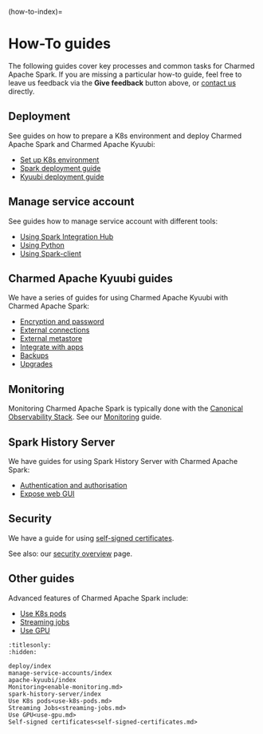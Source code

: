 (how-to-index)=
# How-To guides

The following guides cover key processes and common tasks for Charmed Apache Spark.
If you are missing a particular how-to guide, feel free to leave us feedback via the
**Give feedback** button above, or [contact us](reference-contacts) directly.

## Deployment

See guides on how to prepare a K8s environment and deploy
Charmed Apache Spark and Charmed Apache Kyuubi:

* [Set up K8s environment](how-to-deploy-environment)
* [Spark deployment guide](how-to-deploy-spark)
* [Kyuubi deployment guide](how-to-deploy-kyuubi)

## Manage service account

See guides how to manage service account with different tools:

* [Using Spark Integration Hub](how-to-service-accounts-integration-hub)
* [Using Python](how-to-service-accounts-python)
* [Using Spark-client](how-to-service-accounts-spark-client)

## Charmed Apache Kyuubi guides

We have a series of guides for using Charmed Apache Kyuubi with Charmed Apache Spark:

* [Encryption and password](how-to-apache-kyuubi-encryption-and-passwords)
* [External connections](how-to-apache-kyuubi-external-connections)
* [External metastore](how-to-apache-kyuubi-external-metastore)
* [Integrate with apps](how-to-apache-kyuubi-integrate-with-applications)
* [Backups](how-to-apache-kyuubi-back-up-and-restore)
* [Upgrades](how-to-apache-kyuubi-upgrade)

## Monitoring

Monitoring Charmed Apache Spark is typically done with the
[Canonical Observability Stack](https://charmhub.io/topics/canonical-observability-stack).
See our [Monitoring](how-to-monitoring) guide.

## Spark History Server

We have guides for using Spark History Server with Charmed Apache Spark:

* [Authentication and authorisation](how-to-spark-history-server-auth)
* [Expose web GUI](how-to-spark-history-server-expose-web-gui)

## Security

We have a guide for using [self-signed certificates](how-to-self-signed-certificates).

  See also: our [security overview](explanation-security) page.

## Other guides

Advanced features of Charmed Apache Spark include:

* [Use K8s pods](how-to-use-k8s-pods)
* [Streaming jobs](how-to-streaming-jobs)
* [Use GPU](how-to-use-gpu)

```{toctree}
:titlesonly:
:hidden:

deploy/index
manage-service-accounts/index
apache-kyuubi/index
Monitoring<enable-monitoring.md>
spark-history-server/index
Use K8s pods<use-k8s-pods.md>
Streaming Jobs<streaming-jobs.md>
Use GPU<use-gpu.md>
Self-signed certificates<self-signed-certificates.md>
```
